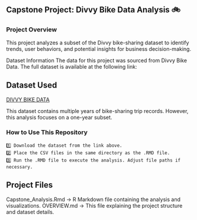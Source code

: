 ## Capstone Project: Divvy Bike Data Analysis 🚲
### Project Overview
This project analyzes a subset of the Divvy bike-sharing dataset to identify trends, user behaviors, and potential insights for business decision-making.

Dataset Information
The data for this project was sourced from Divvy Bike Data. The full dataset is available at the following link:

## Dataset Used
[DIVVY BIKE DATA](https://divvy-tripdata.s3.amazonaws.com/)


This dataset contains multiple years of bike-sharing trip records. However, this analysis focuses on a one-year subset.

### How to Use This Repository
	1️⃣ Download the dataset from the link above.
	2️⃣ Place the CSV files in the same directory as the .RMD file.
	3️⃣ Run the .RMD file to execute the analysis. Adjust file paths if necessary.

## Project Files
Capstone_Analysis.Rmd → R Markdown file containing the analysis and visualizations.
OVERVIEW.md → This file explaining the project structure and dataset details.
